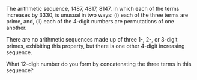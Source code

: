 <p>The arithmetic sequence, 1487, 4817, 8147, in which each of the terms increases by 3330, is unusual in two ways: (i) each of the three terms are prime, and, (ii) each of the 4-digit numbers are permutations of one another.</p>
<p>There are no arithmetic sequences made up of three 1-, 2-, or 3-digit primes, exhibiting this property, but there is one other 4-digit increasing sequence.</p>
<p>What 12-digit number do you form by concatenating the three terms in this sequence?</p>
